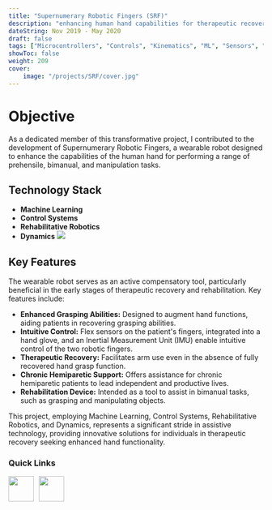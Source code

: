 ```yaml
---
title: "Supernumerary Robotic Fingers (SRF)"
description: "enhancing human hand capabilities for therapeutic recovery using Machine Learning and Control Systems."
dateString: Nov 2019 - May 2020
draft: false
tags: ["Microcontrollers", "Controls", "Kinematics", "ML", "Sensors", "Rehabilitative Robot"]
showToc: false
weight: 209
cover:
    image: "/projects/SRF/cover.jpg"
--- 
```

<h1> Objective</h1>
As a dedicated member of this transformative project, I contributed to the development of Supernumerary Robotic Fingers, a wearable robot designed to enhance the capabilities of the human hand for performing a range of prehensile, bimanual, and manipulation tasks.

<h2> Technology Stack</h2>

- **Machine Learning**
- **Control Systems**
- **Rehabilitative Robotics**
- **Dynamics**
![](/projects/SRF/img1.jpg)

<h2> Key Features</h2>
The wearable robot serves as an active compensatory tool, particularly beneficial in the early stages of therapeutic recovery and rehabilitation. Key features include:

- **Enhanced Grasping Abilities:** Designed to augment hand functions, aiding patients in recovering grasping abilities.
- **Intuitive Control:** Flex sensors on the patient's fingers, integrated into a hand glove, and an Inertial Measurement Unit (IMU) enable intuitive control of the two robotic fingers.
- **Therapeutic Recovery:** Facilitates arm use even in the absence of fully recovered hand grasp function.
- **Chronic Hemiparetic Support:** Offers assistance for chronic hemiparetic patients to lead independent and productive lives.
- **Rehabilitation Device:** Intended as a tool to assist in bimanual tasks, such as grasping and manipulating objects.

This project, employing Machine Learning, Control Systems, Rehabilitative Robotics, and Dynamics, represents a significant stride in assistive technology, providing innovative solutions for individuals in therapeutic recovery seeking enhanced hand functionality.

<h3> Quick Links </h3>
<!--- this is for the link icons  --->
<meta name="viewport" content="width=device-width, initial-scale=1" />
<style>
  /* styles for grid container */
  .grid-container {
    display: grid;
    grid-template-columns: 60px 1fr;
    
    position: relative;
  }

  .grid-item {
    overflow: hidden;
  }
</style>
<div class="grid-container">
  <div class="grid-item">
    <a href="https://ieeexplore.ieee.org/document/9800689"><img src="/icons/thesis.png" width="50" height="50" style="justify-content: space-between;" /></a>
  </div>
  <div class="grid-item">
    <a href="https://github.com/RMI-NITT/SRF"><img src="/icons/github.png" width="50" height="50" style="justify-content: space-between;"  /></a>
  </div>

</div>
